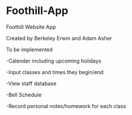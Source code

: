 # Foothill-App
Foothill Website App

Created by Berkeley Erwin and Adam Asher

To be implemented

-Calender including upcoming holidays

-Input classes and times they begin/end

-View staff database

-Bell Schedule

-Record personal notes/homework for each class

